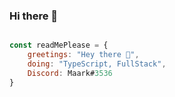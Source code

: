 ### Hi there 👋

 ```js
 
 const readMePlease = {
     greetings: "Hey there 👋",
     doing: "TypeScript, FullStack",
     Discord: Maark#3536
}

```
